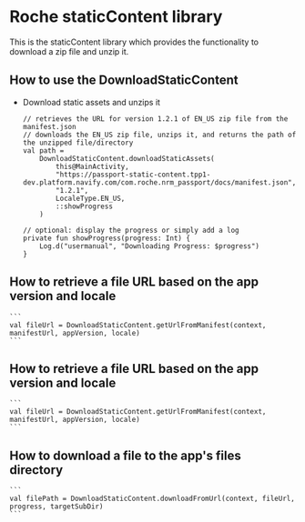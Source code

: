 Roche staticContent library
========
This is the staticContent library which provides the functionality to download a zip file and unzip it.

How to use the DownloadStaticContent
----------
- Download static assets and unzips it
    ```
    // retrieves the URL for version 1.2.1 of EN_US zip file from the manifest.json
    // downloads the EN_US zip file, unzips it, and returns the path of the unzipped file/directory
    val path =
        DownloadStaticContent.downloadStaticAssets(
            this@MainActivity,
            "https://passport-static-content.tpp1-dev.platform.navify.com/com.roche.nrm_passport/docs/manifest.json",
            "1.2.1",
            LocaleType.EN_US,
            ::showProgress
        )

    // optional: display the progress or simply add a log
    private fun showProgress(progress: Int) {
        Log.d("usermanual", "Downloading Progress: $progress")
    }
    ```
How to retrieve a file URL based on the app version and locale
----------
    ```
    val fileUrl = DownloadStaticContent.getUrlFromManifest(context, manifestUrl, appVersion, locale)
    ```
How to retrieve a file URL based on the app version and locale
----------
    ```
    val fileUrl = DownloadStaticContent.getUrlFromManifest(context, manifestUrl, appVersion, locale)
    ```
How to download a file to the app's files directory
----------
    ```
    val filePath = DownloadStaticContent.downloadFromUrl(context, fileUrl, progress, targetSubDir)
    ```